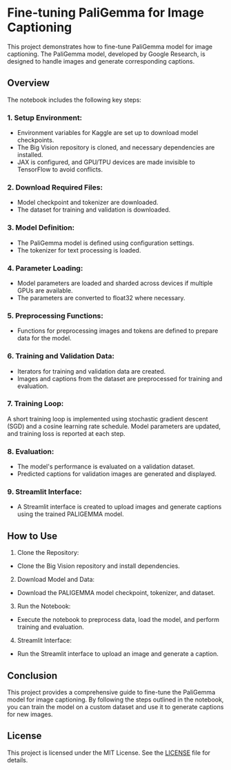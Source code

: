 # Fine-tuning PaliGemma for Image Captioning
This project demonstrates how to fine-tune PaliGemma model for image captioning. The PaliGemma model, developed by Google Research, is designed to handle images and generate corresponding captions.

## Overview
The notebook includes the following key steps:

### 1. Setup Environment:

- Environment variables for Kaggle are set up to download model checkpoints.
- The Big Vision repository is cloned, and necessary dependencies are installed.
- JAX is configured, and GPU/TPU devices are made invisible to TensorFlow to avoid conflicts.

### 2. Download Required Files:

- Model checkpoint and tokenizer are downloaded.
- The dataset for training and validation is downloaded.

### 3. Model Definition:

- The PaliGemma model is defined using configuration settings.
- The tokenizer for text processing is loaded.

### 4. Parameter Loading:

- Model parameters are loaded and sharded across devices if multiple GPUs are available.
- The parameters are converted to float32 where necessary.

### 5. Preprocessing Functions:

- Functions for preprocessing images and tokens are defined to prepare data for the model.

### 6. Training and Validation Data:

- Iterators for training and validation data are created.
- Images and captions from the dataset are preprocessed for training and evaluation.

### 7. Training Loop:

A short training loop is implemented using stochastic gradient descent (SGD) and a cosine learning rate schedule.
Model parameters are updated, and training loss is reported at each step.

### 8. Evaluation:

- The model's performance is evaluated on a validation dataset.
- Predicted captions for validation images are generated and displayed.

### 9. Streamlit Interface:

- A Streamlit interface is created to upload images and generate captions using the trained PALIGEMMA model.

## How to Use

1. Clone the Repository:
- Clone the Big Vision repository and install dependencies.

2. Download Model and Data:
- Download the PALIGEMMA model checkpoint, tokenizer, and dataset.

3. Run the Notebook:
- Execute the notebook to preprocess data, load the model, and perform training and evaluation.

4. Streamlit Interface:
- Run the Streamlit interface to upload an image and generate a caption.
  
## Conclusion
This project provides a comprehensive guide to fine-tune the PaliGemma model for image captioning. By following the steps outlined in the notebook, you can train the model on a custom dataset and use it to generate captions for new images.

## License
This project is licensed under the MIT License. See the [LICENSE](LICENSE.txt) file for details.
